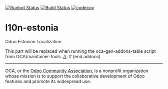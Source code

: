 [![Runbot Status](https://runbot.odoo-community.org/runbot/badge/flat/268/11.0.svg)](https://runbot.odoo-community.org/runbot/repo/github-com-oca-l10n-estonia-268)
[![Build Status](https://travis-ci.com/OCA/l10n-estonia.svg?branch=11.0)](https://travis-ci.com/OCA/l10n-estonia)
[![codecov](https://codecov.io/gh/OCA/l10n-estonia/branch/11.0/graph/badge.svg)](https://codecov.io/gh/OCA/l10n-estonia)

# l10n-estonia

Odoo Estonian Localization

[//]: # (addons)
This part will be replaced when running the oca-gen-addons-table script from OCA/maintainer-tools.
[//]: # (end addons)

----

OCA, or the [Odoo Community Association](http://odoo-community.org/), is a nonprofit organization whose
mission is to support the collaborative development of Odoo features and
promote its widespread use.
